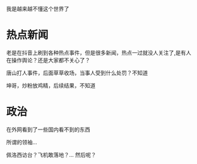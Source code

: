 

我是越来越不懂这个世界了

# 热点新闻
老是在抖音上刷到各种热点事件，但是很多新闻，热点一过就没人关注了,是有人在操作舆论？还是大家都不关心了？

唐山打人事件，后面草草收场，当事人受到什么处罚？不知道

坤哥，炒粉放鸡精，后续结果，不知道


# 政治
在外网看到了一些国内看不到的东西

所谓的领袖...

佩洛西访台？飞机敢落地？...
然后呢？

